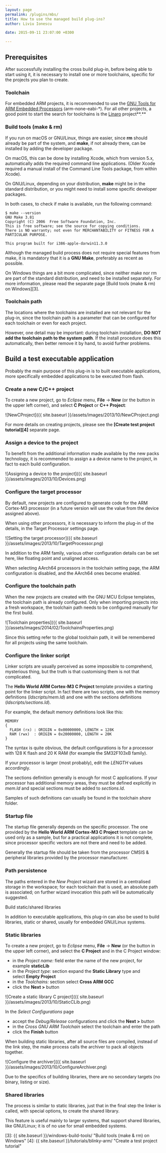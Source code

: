 ```yaml
---
layout: page
permalink: /plugins/mbs/
title: How to use the managed build plug-ins?
author: Liviu Ionescu

date: 2015-09-11 23:07:00 +0300

---
```


## Prerequisites

After successfully installing the cross build plug-in, before being able to start using it, it is necessary to install one or more toolchains, specific for the projects you plan to create.

### Toolchain

For embedded ARM projects, it is recommended to use the [GNU Tools for ARM Embedded Processors][1] (arm-none-eabi-*). For all other projects, a good point to start the search for toolchains is the [Linaro][2] project**.**

### Build tools (make & rm)

If you run on macOS or GNU/Linux, things are easier, since **rm** should already be part of the system, and **make**, if not already there, can be installed by adding the developer package.

On macOS, this can be done by installing Xcode, which from version 5.x, automatically adds the required command line applications. (Older Xcode required a manual install of the Command Line Tools package, from within Xcode).

On GNU/Linux, depending on your distribution, **make** might be in the standard distribution, or you might need to install some specific developer packages.

In both cases, to check if make is available, run the following command:

	$ make --version
	GNU Make 3.81
	Copyright (C) 2006  Free Software Foundation, Inc.
	This is free software; see the source for copying conditions.
	There is NO warranty; not even for MERCHANTABILITY or FITNESS FOR A
	PARTICULAR PURPOSE.

	This program built for i386-apple-darwin11.3.0

Although the managed build process does not require special features from make, it is mandatory that it is a **GNU Make**, preferably as recent as possible.

On Windows things are a bit more complicated, since neither make nor rm are part of the standard distribution, and need to be installed separately. For more information, please read the separate page [Build tools (make & rm) on Windows][3].

### Toolchain path

The locations where the toolchains are installed are not relevant for the plug-in, since the toolchain path is a parameter that can be configured for each toolchain or even for each project.

However, one detail may be important: during toolchain installation, **DO NOT add the toolchain path to the system path**. If the install procedure does this automatically, then better remove it by hand, to avoid further problems.

## Build a test executable application

Probably the main purpose of this plug-in is to built executable applications, more specifically embedded applications to be executed from flash.

### Create a new C/C++ project

To create a new project, go to _Eclipse_ menu, **File** → **New** (or the button in the upper left corner), and select **C Project** or **C++ Project**:

![NewCProject]({{ site.baseurl }}/assets/images/2013/10/NewCProject.png)

For more details on creating projects, please see the **[Create test project tutorial][4]** separate page.

### Assign a device to the project

To benefit from the additional information made available by the new packs technology, it is recommended to assign a a device name to the project, in fact to each build configuration.

![Assigning a device to the project]({{ site.baseurl }}/assets/images/2013/10/Devices.png)

### Configure the target processor

By default, new projects are configured to generate code for the ARM Cortex-M3 processor (in a future version will use the value from the device assigned above).

When using other processors, it is necessary to inform the plug-in of the details, in the Target Processor settings page.

![Setting the target processor]({{ site.baseurl }}/assets/images/2013/10/TargetProcessor.png)

In addition to the ARM family, various other configuration details can be set here, like floating point and unaligned access.

When selecting AArch64 processors in the toolchain setting page, the ARM configuration is disabled, and the AArch64 ones become enabled.

### Configure the toolchain path

When the new projects are created with the GNU MCU Eclipse templates, the toolchain path is already configured. Only when importing projects into a fresh workspace, the toolchain path needs to be configured manually for the first build.

![Toolchain properties]({{ site.baseurl }}/assets/images/2014/02/ToolchainsProperties.png)

Since this setting refer to the global toolchain path, it will be remembered for all projects using the same toolchain.

### Configure the linker script

Linker scripts are usually perceived as some impossible to comprehend, mysterious thing, but the truth is that customising them is not that complicated.

The **Hello World ARM Cortex-M3 C Project** template provides a starting point for the linker script. In fact there are two scripts, one with the memory definitions (*ldscripts/mem.ld*) and one with the sections definitions (*ldscripts/sections.ld*).

For example, the default memory definitions look like this:

	MEMORY
	{
	  FLASH (rx) : ORIGIN = 0x00000000, LENGTH = 128K
	  RAM (rwx)  : ORIGIN = 0x20000000, LENGTH = 20K
	}

The syntax is quite obvious, the default configurations is for a processor with 128 K flash and 20 K RAM (for example the SM32F103xB family).

If your processor is larger (most probably), edit the *LENGTH* values accordingly.

The sections definition generally is enough for most C applications. If your processor has additional memory areas, they must be defined explicitly in *mem.ld* and special sections must be added to *sections.ld*.

Samples of such definitions can usually be found in the toolchain *share* folder.

### Startup file

The startup file generally depends on the specific processor. The one provided by the **Hello World ARM Cortex-M3 C Project** template can be used only as a sample, but for a practical applications it is not complete, since processor specific vectors are not there and need to be added.

Generally the startup file should be taken from the processor CMSIS & peripheral libraries provided by the processor manufacturer.

### Path persistence

The paths entered in the *New Project* wizard are stored in a centralised storage in the workspace; for each toolchain that is used, an absolute path is associated; on further wizard invocation this path will be automatically suggested.

Build static/shared libraries

In addition to executable applications, this plug-in can also be used to build libraries, static or shared, usually for embedded GNU/Linux systems.

### Static libraries

To create a new project, go to _Eclipse_ menu, **File** → **New** (or the button in the upper left corner), and select the **C Project** and in the C Project window:

* in the *Project name:* field enter the name of the new project, for example **staticLib**
* in the *Project type:* section expand the **Static Library** type and select **Empty Project**
* in the *Toolchains:* section select **Cross ARM GCC**
* click the **Next >** button

![Create a static library C project]({{ site.baseurl }}/assets/images/2013/10/StaticCLib.png)

In the *Select Configurations* page

* accept the *Debug/Release* configurations and click the **Next >** button
* in the *Cross GNU ARM Toolchain* select the toolchain and enter the path
* click the **Finish** button

When building static libraries, after all source files are compiled, instead of the link step, the make process calls the archiver to pack all objects together.

![Configure the archiver]({{ site.baseurl }}/assets/images/2013/10/ConfigureArchiver.png)

Due to the specifics of building libraries, there are no secondary targets (no binary, listing or size).

### Shared libraries

The process is similar to static libraries, just that in the final step the linker is called, with special options, to create the shared library.

This feature is useful mainly to larger systems, that support shared libraries, like GNU/Linux; it is of no use for small embedded systems.

 [1]: http://launchpad.net/gcc-arm-embedded
 [2]: http://launchpad.net/gcc-linaro
 [3]: {{ site.baseurl }}/windows-build-tools/ "Build tools (make & rm) on Windows"
 [4]: {{ site.baseurl }}/tutorials/blinky-arm/ "Create a test project tutorial"
